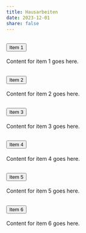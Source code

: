 ```yaml
---
title: Hausarbeiten
date: 2023-12-01
share: false
---
```


<div class="accordion" id="myAccordion">
  <div class="accordion-item">
    <h2 class="accordion-header" id="heading1">
      <button class="accordion-button" type="button" data-bs-toggle="collapse" data-bs-target="#collapse1">
        Item 1
      </button>
    </h2>
    <div id="collapse1" class="accordion-collapse collapse show" data-bs-parent="#myAccordion">
      <div class="accordion-body">
        Content for item 1 goes here.
      </div>
    </div>
  </div>

  <div class="accordion-item">
    <h2 class="accordion-header" id="heading2">
      <button class="accordion-button collapsed" type="button" data-bs-toggle="collapse" data-bs-target="#collapse2">
        Item 2
      </button>
    </h2>
    <div id="collapse2" class="accordion-collapse collapse" data-bs-parent="#myAccordion">
      <div class="accordion-body">
        Content for item 2 goes here.
      </div>
    </div>
  </div>

  <div class="accordion-item">
    <h2 class="accordion-header" id="heading3">
      <button class="accordion-button collapsed" type="button" data-bs-toggle="collapse" data-bs-target="#collapse3">
        Item 3
      </button>
    </h2>
    <div id="collapse3" class="accordion-collapse collapse" data-bs-parent="#myAccordion">
      <div class="accordion-body">
        Content for item 3 goes here.
      </div>
    </div>
  </div>

  <div class="accordion-item">
    <h2 class="accordion-header" id="heading4">
      <button class="accordion-button collapsed" type="button" data-bs-toggle="collapse" data-bs-target="#collapse4">
        Item 4
      </button>
    </h2>
    <div id="collapse4" class="accordion-collapse collapse" data-bs-parent="#myAccordion">
      <div class="accordion-body">
        Content for item 4 goes here.
      </div>
    </div>
  </div>

  <div class="accordion-item">
    <h2 class="accordion-header" id="heading5">
      <button class="accordion-button collapsed" type="button" data-bs-toggle="collapse" data-bs-target="#collapse5">
        Item 5
      </button>
    </h2>
    <div id="collapse5" class="accordion-collapse collapse" data-bs-parent="#myAccordion">
      <div class="accordion-body">
        Content for item 5 goes here.
      </div>
    </div>
  </div>

  <div class="accordion-item">
    <h2 class="accordion-header" id="heading6">
      <button class="accordion-button collapsed" type="button" data-bs-toggle="collapse" data-bs-target="#collapse6">
        Item 6
      </button>
    </h2>
    <div id="collapse6" class="accordion-collapse collapse" data-bs-parent="#myAccordion">
      <div class="accordion-body">
        Content for item 6 goes here.
      </div>
    </div>
  </div>
</div>
